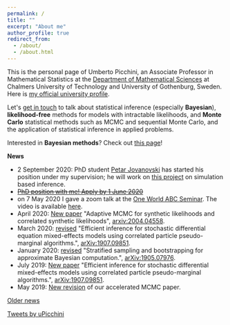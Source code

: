 ```yaml
---
permalink: /
title: ""
excerpt: "About me"
author_profile: true
redirect_from: 
  - /about/
  - /about.html
---
```


This is the personal page of Umberto Picchini, an Associate Professor in Mathematical Statistics at the [Department of Mathematical Sciences](https://www.chalmers.se/en/departments/math/Pages/default.aspx) at Chalmers University of Technology and University of Gothenburg, Sweden. Here is <a href="https://www.chalmers.se/en/staff/Pages/picchini.aspx">my official university profile</a>.

Let's [get in touch](contact) to talk about statistical inference (especially **Bayesian**), **likelihood-free** methods for models with intractable likelihoods, and **Monte Carlo** statistical methods such as MCMC and sequential Monte Carlo, and the application of statistical inference in applied problems.

Interested in **Bayesian methods**? Check out [this page](bayes)!


**News**

- 2 September 2020: PhD student [Petar Jovanovski](https://www.chalmers.se/en/staff/Pages/petarj.aspx) has started his position under my supervision; he will work on [this project](https://www.chalmers.se/en/departments/math/research/research-groups/AIMS/Pages/ai-project-5.aspx) on simulation based inference.
- <del>[PhD position with me! Apply by 1 June 2020](https://www.chalmers.se/en/departments/math/research/research-groups/AIMS/Pages/ai-project-5.aspx) </del>
- on 7 May 2020 I gave a zoom talk at the [One World ABC Seminar](https://warwick.ac.uk/fac/sci/statistics/news/upcoming-seminars/abcworldseminar). The video is available [here](https://youtu.be/IOPnRfAJ_W8).
- April 2020: [New paper](https://arxiv.org/abs/2004.04558) "Adaptive MCMC for synthetic likelihoods and correlated synthetic likelihoods", [arxiv:2004.04558](https://arxiv.org/abs/2004.04558).
- March 2020: [revised](https://arxiv.org/abs/1907.09851) "Efficient inference for stochastic differential equation mixed-effects models using correlated particle pseudo-marginal algorithms.", [arXiv:1907.09851](https://arxiv.org/abs/1907.09851).
- January 2020: [revised](http://arxiv.org/abs/1905.07976) "Stratified sampling and bootstrapping for approximate Bayesian computation.", [arXiv:1905.07976](http://arxiv.org/abs/1905.07976).
- July 2019: [New paper](https://arxiv.org/abs/1907.09851) "Efficient inference for stochastic differential mixed-effects models using correlated particle pseudo-marginal algorithms.", [arXiv:1907.09851](https://arxiv.org/abs/1907.09851).
- May 2019: [New revision](https://arxiv.org/abs/1806.05982) of our accelerated MCMC paper.

[Older news](oldnews)

<a class="twitter-timeline" data-width="600" data-height="1000" href="https://twitter.com/uPicchini?ref_src=twsrc%5Etfw">Tweets by uPicchini</a> <script async src="https://platform.twitter.com/widgets.js" charset="utf-8"></script> 
